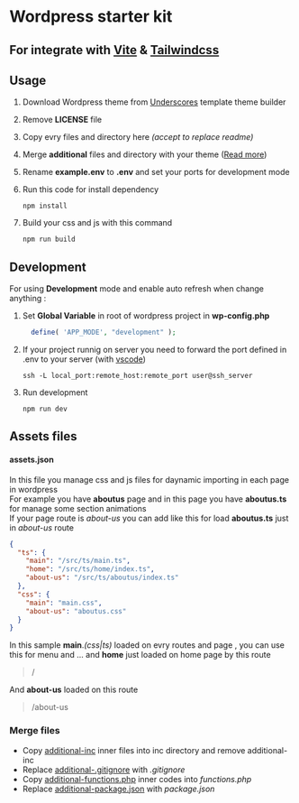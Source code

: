 # Wordpress starter kit

## For integrate with [**Vite**](https://vite.dev/) & [**Tailwindcss**](https://tailwindcss.com/)

## Usage

1. Download Wordpress theme from [Underscores](https://underscores.me/) template theme builder
2. Remove **LICENSE** file
3. Copy evry files and directory here _(accept to replace readme)_
4. Merge **additional** files and directory with your theme ([Read more](#merge-files))
5. Rename **example.env** to **.env** and set your ports for development mode
6. Run this code for install dependency

   ```shell
   npm install
   ```

7. Build your css and js with this command

   ```shell
   npm run build
   ```

## Development

For using **Development** mode and enable auto refresh when change anything :

1. Set **Global Variable** in root of wordpress project in **wp-config.php**

   ```PHP
     define( 'APP_MODE', "development" );
   ```

2. If your project runnig on server you need to forward the port defined in .env to your server (with [vscode](https://code.visualstudio.com/docs/debugtest/port-forwarding))

   ```shel
   ssh -L local_port:remote_host:remote_port user@ssh_server
   ```

3. Run development

   ```shell
   npm run dev
   ```

## Assets files

#### assets.json

In this file you manage css and js files for daynamic importing in each page in wordpress <br>
For example you have **aboutus** page and in this page you have **aboutus.ts** for manage some section animations <br>
If your page route is _about-us_ you can add like this for load **aboutus.ts** just in _about-us_ route

```json
{
  "ts": {
    "main": "/src/ts/main.ts",
    "home": "/src/ts/home/index.ts",
    "about-us": "/src/ts/aboutus/index.ts"
  },
  "css": {
    "main": "main.css",
    "about-us": "aboutus.css"
  }
}
```

In this sample **main**._(css|ts)_ loaded on evry routes and page , you can use this for menu and ...
and **home** just loaded on home page by this route

> /

And **about-us** loaded on this route

> /about-us

### Merge files

- Copy [additional-inc](./additional-inc/) inner files into inc directory and remove additional-inc
- Replace [additional-.gitignore](additional-.gitignore) with _.gitignore_
- Copy [additional-functions.php](additional-functions.php) inner codes into _functions.php_
- Replace [additional-package.json](additional-package.json) with _package.json_

